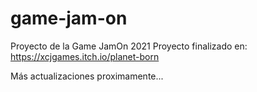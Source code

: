 # game-jam-on
Proyecto de la Game JamOn 2021
Proyecto finalizado en:
https://xcjgames.itch.io/planet-born

Más actualizaciones proximamente...
